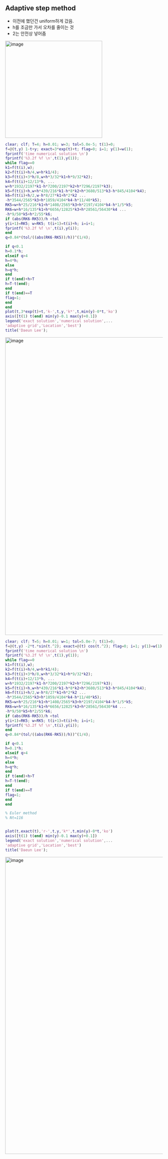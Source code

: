 ## Adaptive step method 
- 이전에 했던건 uniform하게 갔음. 
- h를 조금만 가서 오차를 줄이는 것
- 2는 안전상 넣어줌
<img width="310" alt="image" src="https://github.com/daeunni/Basic_matlab/assets/62705839/e50a0f6f-d978-46bf-8da8-7033864974e4">

```Matlab
clear; clf; T=4; h=0.01; w=3; tol=5.0e-5; t(1)=0;
f=@(t,y) 1-t+y; exact=3*exp(t)+t; flag=0; i=1; y(1)=w(1);
fprintf('time numerical solution \n')
fprintf('%3.2f %f \n',t(1),y(1));
while flag==0
k1=f(t(i),w);
k2=f(t(i)+h/4,w+h*k1/4);
k3=f(t(i)+3*h/8,w+h*3/32*k1+h*9/32*k2);
k4=f(t(i)+12/13*h, ...
w+h*1932/2197*k1-h*7200/2197*k2+h*7296/2197*k3);
k5=f(t(i)+h,w+h*439/216*k1-h*8*k2+h*3680/513*k3-h*845/4104*k4);
k6=f(t(i)+h/2,w-h*8/27*k1+h*2*k2 ...
-h*3544/2565*k3+h*1859/4104*k4-h*11/40*k5);
RK5=w+h*25/216*k1+h*1408/2565*k3+h*2197/4104*k4-h*1/5*k5;
RK6=w+h*16/135*k1+h*6656/12825*k3+h*28561/56430*k4 ...
-h*9/50*k5+h*2/55*k6;
if (abs(RK6-RK5))/h <tol
y(i+1)=RK5; w=RK5; t(i+1)=t(i)+h; i=i+1;
fprintf('%3.2f %f \n',t(i),y(i));
end
q=0.84*(tol/((abs(RK6-RK5))/h))^(1/4);

if q<0.1
h=0.1*h;
elseif q>4
h=4*h;
else
h=q*h;
end
if t(end)+h>T
h=T-t(end);
end
if t(end)==T
flag=1;
end
end
plot(t,3*exp(t)+t,'k-',t,y,'k*',t,min(y)-0*t,'ko')
axis([t(1) t(end) min(y)-0.1 max(y)+0.1])
legend('exact solution','numerical solution',...
'adaptive grid','Location','best')
title('Daeun Lee');
```
<img width="951" alt="image" src="https://github.com/daeunni/Basic_matlab/assets/62705839/bde3ea80-e56f-4ce0-a961-fb153999cd38">


```Matlab
clear; clf; T=5; h=0.01; w=1; tol=5.0e-7; t(1)=0;
f=@(t,y) -2*t.*sin(t.^2); exact=@(t) cos(t.^2); flag=0; i=1; y(1)=w(1);
fprintf('time numerical solution \n')
fprintf('%3.2f %f \n',t(1),y(1));
while flag==0
k1=f(t(i),w);
k2=f(t(i)+h/4,w+h*k1/4);
k3=f(t(i)+3*h/8,w+h*3/32*k1+h*9/32*k2);
k4=f(t(i)+12/13*h, ...
w+h*1932/2197*k1-h*7200/2197*k2+h*7296/2197*k3);
k5=f(t(i)+h,w+h*439/216*k1-h*8*k2+h*3680/513*k3-h*845/4104*k4);
k6=f(t(i)+h/2,w-h*8/27*k1+h*2*k2 ...
-h*3544/2565*k3+h*1859/4104*k4-h*11/40*k5);
RK5=w+h*25/216*k1+h*1408/2565*k3+h*2197/4104*k4-h*1/5*k5;
RK6=w+h*16/135*k1+h*6656/12825*k3+h*28561/56430*k4 ...
-h*9/50*k5+h*2/55*k6;
if (abs(RK6-RK5))/h <tol
y(i+1)=RK5; w=RK5; t(i+1)=t(i)+h; i=i+1;
fprintf('%3.2f %f \n',t(i),y(i));
end
q=0.84*(tol/((abs(RK6-RK5))/h))^(1/4);

if q<0.1
h=0.1*h;
elseif q>4
h=4*h;
else
h=q*h;
end
if t(end)+h>T
h=T-t(end);
end
if t(end)==T
flag=1;
end
end

% Euler method
% Nt=116


plot(t,exact(t),'r-',t,y,'k*',t,min(y)-0*t,'ko')
axis([t(1) t(end) min(y)-0.1 max(y)+0.1])
legend('exact solution','numerical solution',...
'adaptive grid','Location','best')
title('Daeun Lee');
```
<img width="949" alt="image" src="https://github.com/daeunni/Basic_matlab/assets/62705839/2e5a274b-ff23-414b-9104-f30075533bfb">
